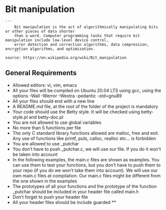 # Bit manipulation
	``` 
	    Bit manipulation is the act of algorithmically manipulating bits or other pieces of data shorter 
	    than a word. Computer programming tasks that require bit manipulation include low-level device control, 
	    error detection and correction algorithms, data compression, encryption algorithms, and optimization. 
		```
	source: https://en.wikipedia.org/wiki/Bit_manipulation
## General Requirements

   * Allowed editors: vi, vim, emacs
   * All your files will be compiled on Ubuntu 20.04 LTS using gcc, using the options -Wall -Werror -Wextra -pedantic -std=gnu89
   * All your files should end with a new line
   * A README.md file, at the root of the folder of the project is mandatory
   * Your code should use the Betty style. It will be checked using betty-style.pl and betty-doc.pl
   * You are not allowed to use global variables
   * No more than 5 functions per file
   * The only C standard library functions allowed are malloc, free and exit. Any use of functions like printf, puts, calloc, realloc etc… is forbidden
   * You are allowed to use _putchar
   * You don’t have to push _putchar.c, we will use our file. If you do it won’t be taken into account
   * In the following examples, the main.c files are shown as examples. You can use them to test your functions, but you don’t have to push them to your repo (if you do we won’t take them into account). We will use our own main.c files at compilation. Our main.c files might be different from the one shown in the examples
   * The prototypes of all your functions and the prototype of the function _putchar should be included in your header file called main.h
   * Don’t forget to push your header file
   * All your header files should be include guarded
**
